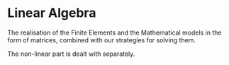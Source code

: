 # Linear Algebra

The realisation of the Finite Elements and the Mathematical models in the form of matrices, combined with our strategies for solving them.

The non-linear part is dealt with separately.